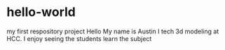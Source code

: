 # hello-world
my first respository project
Hello My name is Austin I tech 3d modeling at HCC.  I enjoy seeing the students learn the subject
